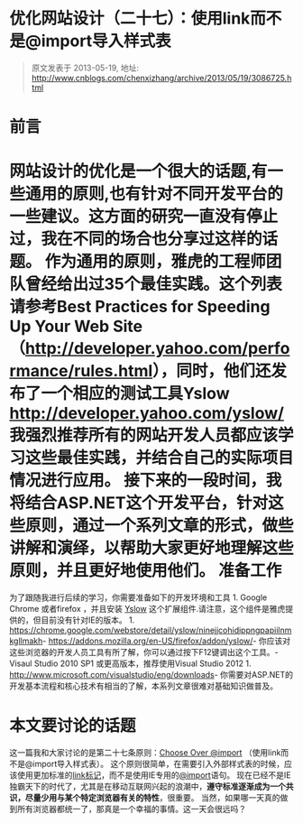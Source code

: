 # 优化网站设计（二十七）：使用link而不是@import导入样式表 
> 原文发表于 2013-05-19, 地址: http://www.cnblogs.com/chenxizhang/archive/2013/05/19/3086725.html 


前言
==

 网站设计的优化是一个很大的话题,有一些通用的原则,也有针对不同开发平台的一些建议。这方面的研究一直没有停止过，我在不同的场合也分享过这样的话题。 作为通用的原则，雅虎的工程师团队曾经给出过35个最佳实践。这个列表请参考Best Practices for Speeding Up Your Web Site  （<http://developer.yahoo.com/performance/rules.html>），同时，他们还发布了一个相应的测试工具Yslow  <http://developer.yahoo.com/yslow/> 我强烈推荐所有的网站开发人员都应该学习这些最佳实践，并结合自己的实际项目情况进行应用。 接下来的一段时间，我将结合ASP.NET这个开发平台，针对这些原则，通过一个系列文章的形式，做些讲解和演绎，以帮助大家更好地理解这些原则，并且更好地使用他们。 准备工作
====

 为了跟随我进行后续的学习，你需要准备如下的开发环境和工具 1. Google Chrome 或者firefox ，并且安装 [Yslow](http://yslow.org/ruleset-matrix/) 这个扩展组件.请注意，这个组件是雅虎提供的，但目前没有针对IE的版本。
	1. <https://chrome.google.com/webstore/detail/yslow/ninejjcohidippngpapiilnmkgllmakh>- <https://addons.mozilla.org/en-US/firefox/addon/yslow/>- 你应该对这些浏览器的开发人员工具有所了解，你可以通过按下F12键调出这个工具。- Visaul Studio 2010 SP1 或更高版本，推荐使用Visual Studio 2012
	1. <http://www.microsoft.com/visualstudio/eng/downloads>- 你需要对ASP.NET的开发基本流程和核心技术有相当的了解，本系列文章很难对基础知识做普及。

 本文要讨论的话题
========

 这一篇我和大家讨论的是第二十七条原则：[Choose <link> Over @import](http://developer.yahoo.com/performance/rules.html#csslink) （使用link而不是@import导入样式表）。 这个原则很简单，在需要引入外部样式表的时候，应该使用更加标准的[link标记](http://www.w3school.com.cn/tags/tag_link.asp)，而不是使用IE专用的[@import](http://msdn.microsoft.com/en-us/library/ie/ms530768(v=vs.85).aspx)语句。 现在已经不是IE独霸天下的时代了，尤其是在移动互联网兴起的浪潮中，**遵守标准逐渐成为一个共识，尽量少用与某个特定浏览器有关的特性**，很重要。 当然，如果哪一天真的做到所有浏览器都统一了，那真是一个幸福的事情。这一天会很远吗？ 















